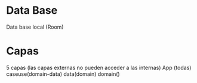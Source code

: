 # Data Base
 Data base local (Room) 
# Capas
 5 capas (las capas externas no pueden acceder a las internas)
App (todas)
caseuse(domain-data)
data(domain)
domain()
